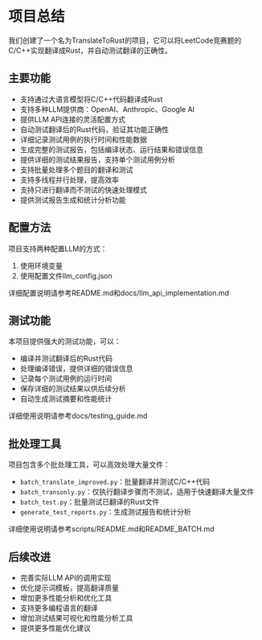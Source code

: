 # 项目总结
我们创建了一个名为TranslateToRust的项目，它可以将LeetCode竞赛题的C/C++实现翻译成Rust，并自动测试翻译的正确性。

## 主要功能

- 支持通过大语言模型将C/C++代码翻译成Rust
- 支持多种LLM提供商：OpenAI、Anthropic、Google AI
- 提供LLM API连接的灵活配置方式
- 自动测试翻译后的Rust代码，验证其功能正确性
- 详细记录测试用例的执行时间和性能数据
- 生成完整的测试报告，包括编译状态、运行结果和错误信息
- 提供详细的测试结果报告，支持单个测试用例分析
- 支持批量处理多个题目的翻译和测试
- 支持多线程并行处理，提高效率
- 支持只进行翻译而不测试的快速处理模式
- 提供测试报告生成和统计分析功能

## 配置方法

项目支持两种配置LLM的方式：

1. 使用环境变量
2. 使用配置文件llm_config.json

详细配置说明请参考README.md和docs/llm_api_implementation.md

## 测试功能

本项目提供强大的测试功能，可以：

- 编译并测试翻译后的Rust代码
- 处理编译错误，提供详细的错误信息
- 记录每个测试用例的运行时间
- 保存详细的测试结果以供后续分析
- 自动生成测试摘要和性能统计

详细使用说明请参考docs/testing_guide.md

## 批处理工具

项目包含多个批处理工具，可以高效处理大量文件：

- `batch_translate_improved.py`：批量翻译并测试C/C++代码
- `batch_transonly.py`：仅执行翻译步骤而不测试，适用于快速翻译大量文件
- `batch_test.py`：批量测试已翻译的Rust文件
- `generate_test_reports.py`：生成测试报告和统计分析

详细使用说明请参考scripts/README.md和README_BATCH.md

## 后续改进

- 完善实际LLM API的调用实现
- 优化提示词模板，提高翻译质量
- 增加更多性能分析和优化工具
- 支持更多编程语言的翻译
- 增加测试结果可视化和性能分析工具
- 提供更多性能优化建议
